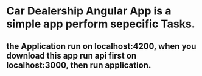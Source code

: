 # Car Dealership Angular App is a simple app perform sepecific Tasks.

## the Application run on localhost:4200, when you download this app run api first on localhost:3000, then run application.
